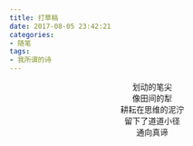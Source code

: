 ```yaml
---
title: 打草稿
date: 2017-08-05 23:42:21
categories:
- 随笔
tags:
- 我所谓的诗
---
```


<center>划动的笔尖</center>
<center>像田间的犁</center>
<center>耕耘在思维的泥泞</center>
<center>留下了道道小径</center>
<center>通向真谛</center>
